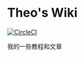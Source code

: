 # Theo's Wiki

[![CircleCI](https://circleci.com/gh/Soontao/wiki/tree/master.svg?style=svg)](https://circleci.com/gh/Soontao/wiki/tree/master)

我的一些教程和文章
